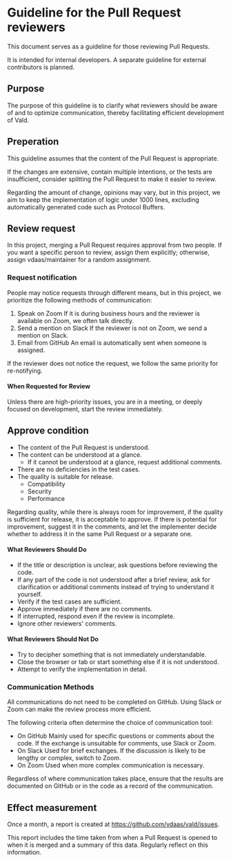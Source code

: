 # Guideline for the Pull Request reviewers

This document serves as a guideline for those reviewing Pull Requests.

It is intended for internal developers. A separate guideline for external contributors is planned.

## Purpose

The purpose of this guideline is to clarify what reviewers should be aware of and to optimize communication, thereby facilitating efficient development of Vald.

## Preperation

This guideline assumes that the content of the Pull Request is appropriate.

If the changes are extensive, contain multiple intentions, or the tests are insufficient, consider splitting the Pull Request to make it easier to review.

Regarding the amount of change, opinions may vary, but in this project, we aim to keep the implementation of logic under 1000 lines, excluding automatically generated code such as Protocol Buffers.

## Review request

In this project, merging a Pull Request requires approval from two people. If you want a specific person to review, assign them explicitly; otherwise, assign vdaas/maintainer for a random assignment.

### Request notification

People may notice requests through different means, but in this project, we prioritize the following methods of communication:

1. Speak on Zoom If it is during business hours and the reviewer is available on Zoom, we often talk directly.
1. Send a mention on Slack If the reviewer is not on Zoom, we send a mention on Slack.
1. Email from GitHub An email is automatically sent when someone is assigned.

If the reviewer does not notice the request, we follow the same priority for re-notifying.

#### When Requested for Review

Unless there are high-priority issues, you are in a meeting, or deeply focused on development, start the review immediately.

## Approve condition

- The content of the Pull Request is understood.
- The content can be understood at a glance.
  - If it cannot be understood at a glance, request additional comments.
- There are no deficiencies in the test cases.
- The quality is suitable for release.
  - Compatibility
  - Security
  - Performance

Regarding quality, while there is always room for improvement, if the quality is sufficient for release, it is acceptable to approve. If there is potential for improvement, suggest it in the comments, and let the implementer decide whether to address it in the same Pull Request or a separate one.

#### What Reviewers Should Do

- If the title or description is unclear, ask questions before reviewing the code.
- If any part of the code is not understood after a brief review, ask for clarification or additional comments instead of trying to understand it yourself.
- Verify if the test cases are sufficient.
- Approve immediately if there are no comments.
- If interrupted, respond even if the review is incomplete.
- Ignore other reviewers' comments.

#### What Reviewers Should Not Do

- Try to decipher something that is not immediately understandable.
- Close the browser or tab or start something else if it is not understood.
- Attempt to verify the implementation in detail.

### Communication Methods

All communications do not need to be completed on GitHub. Using Slack or Zoom can make the review process more efficient.

The following criteria often determine the choice of communication tool:

- On GitHub Mainly used for specific questions or comments about the code. If the exchange is unsuitable for comments, use Slack or Zoom.
- On Slack Used for brief exchanges. If the discussion is likely to be lengthy or complex, switch to Zoom.
- On Zoom Used when more complex communication is necessary.

Regardless of where communication takes place, ensure that the results are documented on GitHub or in the code as a record of the communication.

## Effect measurement

Once a month, a report is created at https://github.com/vdaas/vald/issues.

This report includes the time taken from when a Pull Request is opened to when it is merged and a summary of this data. Regularly reflect on this information.